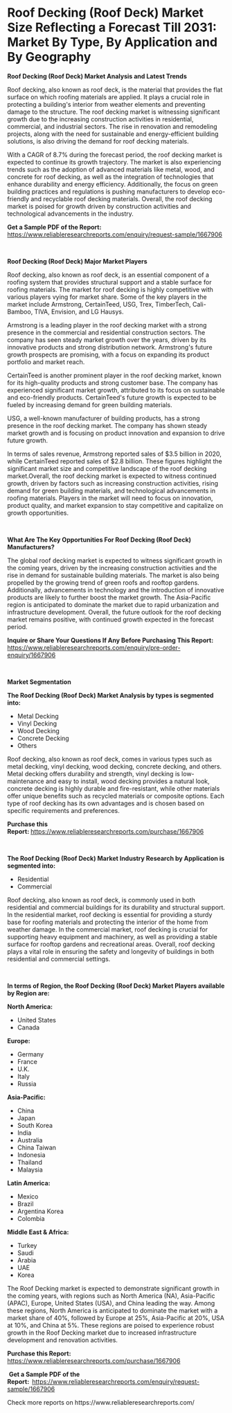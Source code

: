 <p><h1>Roof Decking (Roof Deck) Market Size Reflecting a Forecast Till 2031: Market By Type, By Application and By Geography</h1></p><p><strong>Roof Decking (Roof Deck) Market Analysis and Latest Trends</strong></p>
<p><p>Roof decking, also known as roof deck, is the material that provides the flat surface on which roofing materials are applied. It plays a crucial role in protecting a building's interior from weather elements and preventing damage to the structure. The roof decking market is witnessing significant growth due to the increasing construction activities in residential, commercial, and industrial sectors. The rise in renovation and remodeling projects, along with the need for sustainable and energy-efficient building solutions, is also driving the demand for roof decking materials.</p><p>With a CAGR of 8.7% during the forecast period, the roof decking market is expected to continue its growth trajectory. The market is also experiencing trends such as the adoption of advanced materials like metal, wood, and concrete for roof decking, as well as the integration of technologies that enhance durability and energy efficiency. Additionally, the focus on green building practices and regulations is pushing manufacturers to develop eco-friendly and recyclable roof decking materials. Overall, the roof decking market is poised for growth driven by construction activities and technological advancements in the industry.</p></p>
<p><strong>Get a Sample PDF of the Report:&nbsp;</strong> <a href="https://www.reliableresearchreports.com/enquiry/request-sample/1667906">https://www.reliableresearchreports.com/enquiry/request-sample/1667906</a></p>
<p>&nbsp;</p>
<p><strong>Roof Decking (Roof Deck) Major Market Players</strong></p>
<p><p>Roof decking, also known as roof deck, is an essential component of a roofing system that provides structural support and a stable surface for roofing materials. The market for roof decking is highly competitive with various players vying for market share. Some of the key players in the market include Armstrong, CertainTeed, USG, Trex, TimberTech, Cali-Bamboo, TIVA, Envision, and LG Hausys.</p><p>Armstrong is a leading player in the roof decking market with a strong presence in the commercial and residential construction sectors. The company has seen steady market growth over the years, driven by its innovative products and strong distribution network. Armstrong's future growth prospects are promising, with a focus on expanding its product portfolio and market reach.</p><p>CertainTeed is another prominent player in the roof decking market, known for its high-quality products and strong customer base. The company has experienced significant market growth, attributed to its focus on sustainable and eco-friendly products. CertainTeed's future growth is expected to be fueled by increasing demand for green building materials.</p><p>USG, a well-known manufacturer of building products, has a strong presence in the roof decking market. The company has shown steady market growth and is focusing on product innovation and expansion to drive future growth.</p><p>In terms of sales revenue, Armstrong reported sales of $3.5 billion in 2020, while CertainTeed reported sales of $2.8 billion. These figures highlight the significant market size and competitive landscape of the roof decking market.Overall, the roof decking market is expected to witness continued growth, driven by factors such as increasing construction activities, rising demand for green building materials, and technological advancements in roofing materials. Players in the market will need to focus on innovation, product quality, and market expansion to stay competitive and capitalize on growth opportunities.</p></p>
<p>&nbsp;</p>
<p><strong>What Are The Key Opportunities For Roof Decking (Roof Deck) Manufacturers?</strong></p>
<p><p>The global roof decking market is expected to witness significant growth in the coming years, driven by the increasing construction activities and the rise in demand for sustainable building materials. The market is also being propelled by the growing trend of green roofs and rooftop gardens. Additionally, advancements in technology and the introduction of innovative products are likely to further boost the market growth. The Asia-Pacific region is anticipated to dominate the market due to rapid urbanization and infrastructure development. Overall, the future outlook for the roof decking market remains positive, with continued growth expected in the forecast period.</p></p>
<p><strong>Inquire or Share Your Questions If Any Before Purchasing This Report:</strong> <a href="https://www.reliableresearchreports.com/enquiry/pre-order-enquiry/1667906">https://www.reliableresearchreports.com/enquiry/pre-order-enquiry/1667906</a></p>
<p>&nbsp;</p>
<p><strong>Market Segmentation</strong></p>
<p><strong>The Roof Decking (Roof Deck) Market Analysis by types is segmented into:</strong></p>
<p><ul><li>Metal Decking</li><li>Vinyl Decking</li><li>Wood Decking</li><li>Concrete Decking</li><li>Others</li></ul></p>
<p><p>Roof decking, also known as roof deck, comes in various types such as metal decking, vinyl decking, wood decking, concrete decking, and others. Metal decking offers durability and strength, vinyl decking is low-maintenance and easy to install, wood decking provides a natural look, concrete decking is highly durable and fire-resistant, while other materials offer unique benefits such as recycled materials or composite options. Each type of roof decking has its own advantages and is chosen based on specific requirements and preferences.</p></p>
<p><strong>Purchase this Report:&nbsp;</strong><a href="https://www.reliableresearchreports.com/purchase/1667906">https://www.reliableresearchreports.com/purchase/1667906</a></p>
<p>&nbsp;</p>
<p><strong>The Roof Decking (Roof Deck) Market Industry Research by Application is segmented into:</strong></p>
<p><ul><li>Residential</li><li>Commercial</li></ul></p>
<p><p>Roof decking, also known as roof deck, is commonly used in both residential and commercial buildings for its durability and structural support. In the residential market, roof decking is essential for providing a sturdy base for roofing materials and protecting the interior of the home from weather damage. In the commercial market, roof decking is crucial for supporting heavy equipment and machinery, as well as providing a stable surface for rooftop gardens and recreational areas. Overall, roof decking plays a vital role in ensuring the safety and longevity of buildings in both residential and commercial settings.</p></p>
<p>&nbsp;</p>
<p><strong>In terms of Region, the Roof Decking (Roof Deck) Market Players available by Region are:</strong></p>
<p>
    <p> <strong> North America: </strong>
        <ul>
            <li>United States</li>
            <li>Canada</li>
        </ul>
        </p> 
    <p> <strong> Europe: </strong>
        <ul>
            <li>Germany</li>
            <li>France</li>
            <li>U.K.</li>
            <li>Italy</li>
            <li>Russia</li>
        </ul>
        </p> 
    <p> <strong> Asia-Pacific: </strong>
        <ul>
            <li>China</li>
            <li>Japan</li>
            <li>South Korea</li>
            <li>India</li>
            <li>Australia</li>
            <li>China Taiwan</li>
            <li>Indonesia</li>
            <li>Thailand</li>
            <li>Malaysia</li>
        </ul>
        </p> 
    <p> <strong> Latin America: </strong>
        <ul>
            <li>Mexico</li>
            <li>Brazil</li>
            <li>Argentina Korea</li>
            <li>Colombia</li>
        </ul>
        </p> 
    <p> <strong> Middle East & Africa: </strong>
        <ul>
            <li>Turkey</li>
            <li>Saudi</li>
            <li>Arabia</li>
            <li>UAE</li>
            <li>Korea</li>
        </ul>
    </p>
    </p>
<p><p>The Roof Decking market is expected to demonstrate significant growth in the coming years, with regions such as North America (NA), Asia-Pacific (APAC), Europe, United States (USA), and China leading the way. Among these regions, North America is anticipated to dominate the market with a market share of 40%, followed by Europe at 25%, Asia-Pacific at 20%, USA at 10%, and China at 5%. These regions are poised to experience robust growth in the Roof Decking market due to increased infrastructure development and renovation activities.</p></p>
<p><strong>Purchase this Report: </strong><a href="https://www.reliableresearchreports.com/purchase/1667906">https://www.reliableresearchreports.com/purchase/1667906</a></p>
<p>&nbsp;<strong>Get a Sample PDF of the Report:&nbsp;&nbsp;</strong><a href="https://www.reliableresearchreports.com/enquiry/request-sample/1667906">https://www.reliableresearchreports.com/enquiry/request-sample/1667906</a></p>
<p><strong></strong></p>
<p>Check more reports on https://www.reliableresearchreports.com/</p>